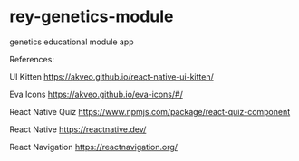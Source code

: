 # rey-genetics-module
genetics educational module app

References:

UI Kitten
https://akveo.github.io/react-native-ui-kitten/

Eva Icons
https://akveo.github.io/eva-icons/#/

React Native Quiz
https://www.npmjs.com/package/react-quiz-component

React Native
https://reactnative.dev/

React Navigation
https://reactnavigation.org/